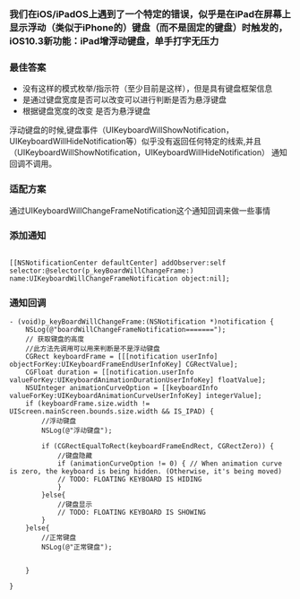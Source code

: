 ### 我们在iOS/iPadOS上遇到了一个特定的错误，似乎是在iPad在屏幕上显示浮动（类似于iPhone的）键盘（而不是固定的键盘）时触发的，iOS10.3新功能：iPad增浮动键盘，单手打字无压力

### 最佳答案

+ 没有这样的模式枚举/指示符（至少目前是这样），但是具有键盘框架信息
+ 是通过键盘宽度是否可以改变可以进行判断是否为悬浮键盘
+ 根据键盘宽度的改变 是否为悬浮键盘


浮动键盘的时候,键盘事件（UIKeyboardWillShowNotification，UIKeyboardWillHideNotification等）似乎没有返回任何特定的线索,并且（UIKeyboardWillShowNotification，UIKeyboardWillHideNotification）
通知回调不调用。

### 适配方案

通过UIKeyboardWillChangeFrameNotification这个通知回调来做一些事情

### 添加通知
```

[[NSNotificationCenter defaultCenter] addObserver:self selector:@selector(p_keyBoardWillChangeFrame:) name:UIKeyboardWillChangeFrameNotification object:nil];

```

### 通知回调

```
- (void)p_keyBoardWillChangeFrame:(NSNotification *)notification {
    NSLog(@"boardWillChangeFrameNotification=======");
    // 获取键盘的高度
    //此方法先调用可以用来判断是不是浮动键盘
    CGRect keyboardFrame = [[[notification userInfo] objectForKey:UIKeyboardFrameEndUserInfoKey] CGRectValue];
    CGFloat duration = [[notification.userInfo valueForKey:UIKeyboardAnimationDurationUserInfoKey] floatValue];
    NSUInteger animationCurveOption = [[keyboardInfo valueForKey:UIKeyboardAnimationCurveUserInfoKey] integerValue];
    if (keyboardFrame.size.width != UIScreen.mainScreen.bounds.size.width && IS_IPAD) {
        //浮动键盘
        NSLog(@"浮动键盘");
        
        if (CGRectEqualToRect(keyboardFrameEndRect, CGRectZero)) {
            //键盘隐藏
            if (animationCurveOption != 0) { // When animation curve is zero, the keyboard is being hidden. (Otherwise, it's being moved)
            // TODO: FLOATING KEYBOARD IS HIDING
            }
        }else{
            //键盘显示
            // TODO: FLOATING KEYBOARD IS SHOWING
        }
    }else{
        //正常键盘
        NSLog(@"正常键盘");
        
       
    }

}

```
